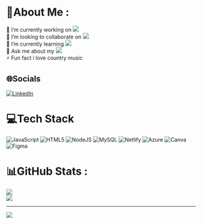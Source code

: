 

<!--
**MicheleVigano/MicheleVigano** is a ✨ _special_ ✨ repository because its `README.md` (this file) appears on your GitHub profile.
-->
# 💫About Me :
🔭 I’m currently working on <a href="https://github.com/MicheleVigano/MovieApp"> <img src="https://img.shields.io/badge/-MovieApp-important"></a> </br>
🤝 I’m looking to collaborate on <a href="https://github.com/MicheleVigano/my1pyGame"> <img src="https://img.shields.io/badge/-my1pyGame-blue"></a> </br>
 🌱 I’m currently learning <a href="https://github.com/MicheleVigano/MovieApp"> <img src="https://img.shields.io/badge/-JS-yellow"></a> </br>
💬 Ask me about my <a href="https://github.com/MicheleVigano/monopattino"> <img src="https://img.shields.io/badge/-monopattino-green"></a> </br>
⚡ Fun fact i love country music 

## 🌐Socials
[![LinkedIn](https://img.shields.io/badge/LinkedIn-%230077B5.svg?logo=linkedin&logoColor=white)](https://linkedin.com/in/www.linkedin.com/in/MicheleVigano) 

# 💻Tech Stack
![JavaScript](https://img.shields.io/badge/javascript-%23323330.svg?style=flat&logo=javascript&logoColor=%23F7DF1E) ![HTML5](https://img.shields.io/badge/html5-%23E34F26.svg?style=flat&logo=html5&logoColor=white) ![NodeJS](https://img.shields.io/badge/node.js-6DA55F?style=flat&logo=node.js&logoColor=white) ![MySQL](https://img.shields.io/badge/mysql-%2300f.svg?style=flat&logo=mysql&logoColor=white) ![Netlify](https://img.shields.io/badge/netlify-%23000000.svg?style=flat&logo=netlify&logoColor=#00C7B7) ![Azure](https://img.shields.io/badge/azure-%230072C6.svg?style=flat&logo=azure-devops&logoColor=white) ![Canva](https://img.shields.io/badge/Canva-%2300C4CC.svg?style=flat&logo=Canva&logoColor=white) 	![Figma](https://img.shields.io/badge/figma-%23F24E1E.svg?style=flat&logo=figma&logoColor=white)
# 📊GitHub Stats :
![](https://github-readme-stats.vercel.app/api?username=MicheleVigano&theme=default&hide_border=false&include_all_commits=true&count_private=true)<br/>
![](https://github-readme-streak-stats.herokuapp.com/?user=MicheleVigano&theme=default&hide_border=false)<br/>

---
[![](https://visitcount.itsvg.in/api?id=MicheleVigano&icon=0&color=0)](https://visitcount.itsvg.in)
